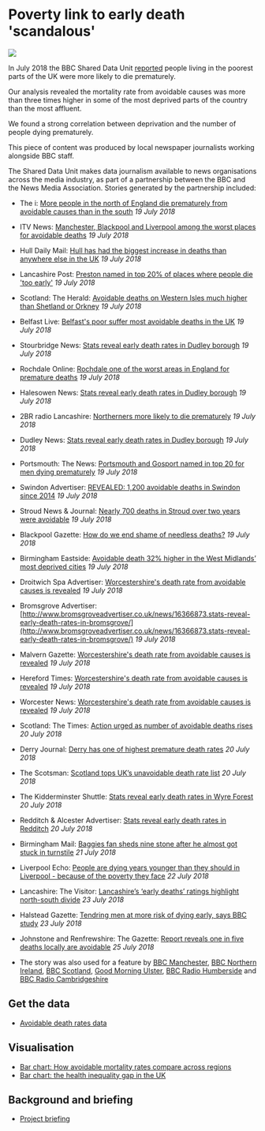 # Poverty link to early death 'scandalous'

![](https://ichef.bbci.co.uk/news/624/cpsprodpb/14ABA/production/_102566648_gerardcomposite.jpg)

In July 2018 the BBC Shared Data Unit [reported](https://www.bbc.co.uk/news/uk-england-44853482) people living in the poorest parts of the UK were more likely to die prematurely.

Our analysis revealed the mortality rate from avoidable causes was more than three times higher in some of the most deprived parts of the country than the most affluent. 

We found a strong correlation between deprivation and the number of people dying prematurely.

This piece of content was produced by local newspaper journalists working alongside BBC staff.

The Shared Data Unit makes data journalism available to news organisations across the media industry, as part of a partnership between the BBC and the News Media Association. Stories generated by the partnership included:

* The i: [More people in the north of England die prematurely from avoidable causes than in the south](https://inews.co.uk/news/health/north-south-divide-premature-deaths/) *19 July 2018*
* ITV News: [Manchester, Blackpool and Liverpool among the worst places for avoidable deaths](http://www.itv.com/news/granada/2018-07-19/manchester-blackpool-and-liverpool-among-the-worst-places-for-avoidable-death/) *19 July 2018*
* Hull Daily Mail: [Hull has had the biggest increase in deaths than anywhere else in the UK](https://www.hulldailymail.co.uk/news/hull-east-yorkshire-news/hull-biggest-increase-deaths-anywhere-1801761) *19 July 2018*
* Lancashire Post: [Preston named in top 20% of places where people die 'too early'](https://www.lep.co.uk/news/health/preston-named-in-top-20-of-places-where-people-die-too-early-1-9258137) *19 July 2018*
* Scotland: The Herald: [Avoidable deaths on Western Isles much higher than Shetland or Orkney](http://www.heraldscotland.com/news/16362925.avoidable-deaths-on-western-isles-much-higher-than-shetland-or-orkney/) *19 July 2018*
* Belfast Live: [Belfast's poor suffer most avoidable deaths in the UK](https://www.belfastlive.co.uk/news/health/belfasts-poor-suffer-most-avoidable-14927591) *19 July 2018*
* Stourbridge News: [Stats reveal early death rates in Dudley borough](http://www.stourbridgenews.co.uk/news/16361852.stats-reveal-early-death-rates-in-dudley-borough/) *19 July 2018*
* Rochdale Online: [Rochdale one of the worst areas in England for premature deaths](http://www.rochdaleonline.co.uk/news-features/2/news-headlines/120577/rochdale-one-of-the-worst-areas-in-england-for-premature-deaths) *19 July 2018*
* Halesowen News: [Stats reveal early death rates in Dudley borough](http://www.halesowennews.co.uk/news/16361852.stats-reveal-early-death-rates-in-dudley-borough/) *19 July 2018*
* 2BR radio Lancashire: [Northerners more likely to die prematurely](https://www.2br.co.uk/news/local-news/2636439/northerners-more-likely-to-die-prematurely/) *19 July 2018*
* Dudley News: [Stats reveal early death rates in Dudley borough](http://www.dudleynews.co.uk/news/16361852.stats-reveal-early-death-rates-in-dudley-borough/) *19 July 2018*
* Portsmouth: The News: [Portsmouth and Gosport named in top 20 for men dying prematurely](https://www.portsmouth.co.uk/news/health/portsmouth-and-gosport-named-in-top-20-for-men-dying-prematurely-1-8572363https://www.portsmouth.co.uk/news/health/portsmouth-and-gosport-named-in-top-20-for-men-dying-prematurely-1-8572363) *19 July 2018*
* Swindon Advertiser: [REVEALED: 1,200 avoidable deaths in Swindon since 2014](http://www.swindonadvertiser.co.uk/news/16364520.revealed-1200-avoidable-deaths-in-swindon-since-2014/) *19 July 2018*
* Stroud News & Journal: [Nearly 700 deaths in Stroud over two years were avoidable](http://www.stroudnewsandjournal.co.uk/news/16364722.nearly-700-deaths-in-stroud-over-two-years-were-avoidable/) *19 July 2018*
* Blackpool Gazette: [How do we end shame of needless deaths?](https://www.blackpoolgazette.co.uk/news/how-do-we-end-shame-of-needless-deaths-1-9259263) *19 July 2018*
* Birmingham Eastside: [Avoidable death 32% higher in the West Midlands’ most deprived cities](http://birminghameastside.com/2018/07/19/avoidable-death-west-midlands-most-deprived-cities/) *19 July 2018*
* Droitwich Spa Advertiser: [Worcestershire's death rate from avoidable causes is revealed](http://www.droitwichadvertiser.co.uk/news/16365785.worcestershires-death-rate-from-avoidable-causes-is-revealed/) *19 July 2018*
* Bromsgrove Advertiser: [http://www.bromsgroveadvertiser.co.uk/news/16366873.stats-reveal-early-death-rates-in-bromsgrove/](http://www.bromsgroveadvertiser.co.uk/news/16366873.stats-reveal-early-death-rates-in-bromsgrove/) *19 July 2018*
* Malvern Gazette: [Worcestershire's death rate from avoidable causes is revealed](http://www.malverngazette.co.uk/news/16365787.worcestershires-death-rate-from-avoidable-causes-is-revealed/) *19 July 2018*
* Hereford Times: [Worcestershire's death rate from avoidable causes is revealed](https://www.herefordtimes.com/news/regional/16365787.worcestershires-death-rate-from-avoidable-causes-is-revealed/) *19 July 2018*
* Worcester News: [Worcestershire's death rate from avoidable causes is revealed](http://www.worcesternews.co.uk/news/16365783.worcestershires-death-rate-from-avoidable-causes-is-revealed/) *19 July 2018*
* Scotland: The Times: [Action urged as number of avoidable deaths rises](https://www.thetimes.co.uk/article/action-urged-as-number-of-avoidable-deaths-rises-tn83dkz0s) *20 July 2018*
* Derry Journal: [Derry has one of highest premature death rates](https://www.derryjournal.com/news/health/derry-has-one-of-highest-premature-death-rates-1-8574509) *20 July 2018*
* The Scotsman: [Scotland tops UK’s unavoidable death rate list](https://www.scotsman.com/news/scotland-tops-uk-s-unavoidable-death-rate-list-1-4771409) *20 July 2018*
* The Kidderminster Shuttle: [Stats reveal early death rates in Wyre Forest](http://www.kidderminstershuttle.co.uk/news/16366872.stats-reveal-early-death-rates-in-wyre-forest/) *20 July 2018*
* Redditch & Alcester Advertiser: [Stats reveal early death rates in Redditch](http://www.redditchadvertiser.co.uk/news/16366875.stats-reveal-early-death-rates-in-redditch/) *20 July 2018*
* Birmingham Mail: [Baggies fan sheds nine stone after he almost got stuck in turnstile](https://www.birminghammail.co.uk/news/midlands-news/baggies-fan-sheds-nine-stone-14934176) *21 July 2018*
* Liverpool Echo: [People are dying years younger than they should in Liverpool - because of the poverty they face](https://www.liverpoolecho.co.uk/news/liverpool-news/people-dying-years-younger-should-14937015) *22 July 2018*
* Lancashire: The Visitor: [Lancashire’s ‘early deaths’ ratings highlight north-south divide](https://www.thevisitor.co.uk/news/lancashire-s-early-deaths-ratings-highlight-north-south-divide-1-9264666) *23 July 2018*
* Halstead Gazette: [Tendring men at more risk of dying early, says BBC study](http://www.halsteadgazette.co.uk/news/north_essex_news/16368620.tendring-men-at-more-risk-of-dying-early-says-bbc-study/) *23 July 2018*
* Johnstone and Renfrewshire: The Gazette: [Report reveals one in five deaths locally are avoidable](http://www.the-gazette.co.uk/news/16375982.report-reveals-one-in-five-deaths-locally-are-avoidable/) *25 July 2018*

* The story was also used for a feature by [BBC Manchester](https://www.bbc.co.uk/news/uk-england-44886345), [BBC Northern Ireland](https://www.bbc.co.uk/news/uk-northern-ireland-44872268), [BBC Scotland](https://www.bbc.co.uk/news/uk-scotland-44872590), [Good Morning Ulster](https://drive.google.com/file/d/1u_UQZnIXQckB082iBzkqrAJxL1f4YV7W/view?usp=sharing), [BBC Radio Humberside](https://drive.google.com/file/d/14oeX9aJHeszTRKmdNgFZ6a5kbVTT2OwE/view?usp=sharing) and [BBC Radio Cambridgeshire](https://drive.google.com/file/d/1A9r2Dd6GyISffl0vZS7VYG19rOuKemcA/view?usp=sharing)


## Get the data

* [Avoidable death rates data](https://docs.google.com/spreadsheets/d/1ZEiEkW6sLxV2C_Gq1gcfDM64at96eBWPntMxoU6Pq9M/edit?usp=sharing)

## Visualisation

* [Bar chart: How avoidable mortality rates compare across regions](https://ichef.bbci.co.uk/news/624/cpsprodpb/1622/production/_102566650_e51909dc-4f12-4ce1-9b2f-08d16f5a96d3.png)
* [Bar chart: the health inequality gap in the UK](https://ichef.bbci.co.uk/news/624/cpsprodpb/171CA/production/_102566649_chart-nations_avoidable_deaths_170718-latest.png)

## Background and briefing

* [Project briefing](https://docs.google.com/document/d/1FmSCbYFUVguU3oS3EOFdBnQn9lQHUYTuyiCNgpkMSrA/edit)

